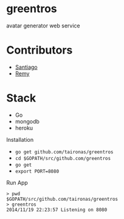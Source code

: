greentros
==============

avatar generator web service

Contributors
=============

* [Santiago](https://github.com/santiaago)
* [Remy](https://github.com/rjourde)


Stack
======

* Go
* mongodb
* heroku

Installation

*   `go get github.com/taironas/greentros`
*   `cd $GOPATH/src/github.com/greentros`
*   `go get`
*   `export PORT=8080`

Run App

    > pwd
    $GOPATH/src/github.com/taironas/greentros
    > greentros
    2014/11/19 22:23:57 Listening on 8080



